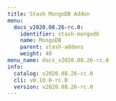 ```yaml
---
title: Stash MongoDB Addon
menu:
  docs_v2020.08.26-rc.0:
    identifier: stash-mongodb
    name: MongoDB
    parent: stash-addons
    weight: 40
menu_name: docs_v2020.08.26-rc.0
info:
  catalog: v2020.08.26-rc.0
  cli: v0.10.0-rc.0
  version: v2020.08.26-rc.0
---
```


